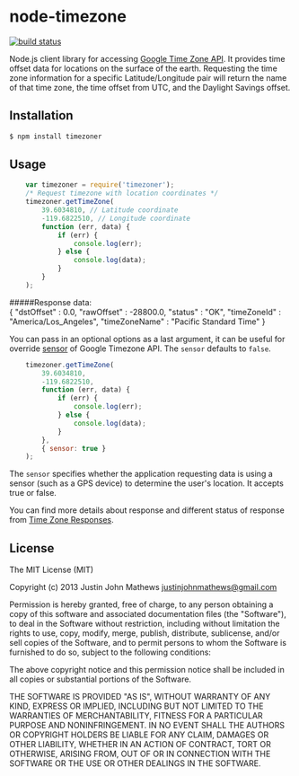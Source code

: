 node-timezone
=============
[![build status](https://secure.travis-ci.org/justin-john/node-timezone.png)](http://travis-ci.org/justin-john/node-timezone)


Node.js client library for accessing [Google Time Zone API](https://developers.google.com/maps/documentation/timezone).
It provides time offset data for locations on the surface of the earth.
Requesting the time zone information for a specific Latitude/Longitude pair will return the name of that time zone, the time offset from UTC, and the Daylight Savings offset.

## Installation

```bash
$ npm install timezoner 
```

## Usage

```js
    var timezoner = require('timezoner');
	/* Request timezone with location coordinates */
	timezoner.getTimeZone(
		39.6034810, // Latitude coordinate
		-119.6822510, // Longitude coordinate
		function (err, data) {
			if (err) {
				console.log(err);
			} else {
				console.log(data);
			}
		}
	);
```
#####Response data:  
	{
	   "dstOffset" : 0.0,
	   "rawOffset" : -28800.0,
	   "status" : "OK",
	   "timeZoneId" : "America/Los_Angeles",
	   "timeZoneName" : "Pacific Standard Time"
	}

You can pass in an optional options as a last argument, it can be useful for override [sensor](https://developers.google.com/maps/documentation/timezone/#RequiredParam) of Google Timezone API. The `sensor` defaults to `false`. 
```js
	timezoner.getTimeZone(
		39.6034810,
		-119.6822510,
		function (err, data) {
			if (err) {
				console.log(err);
			} else {
				console.log(data);
			}
		},
		{ sensor: true }
	);
```
The `sensor` specifies whether the application requesting data is using a sensor (such as a GPS device) to determine the user's location. It accepts true or false.

You can find more details about response and different status of response from [Time Zone Responses](https://developers.google.com/maps/documentation/timezone/#Responses).

## License

The MIT License (MIT)

Copyright (c) 2013 Justin John Mathews <justinjohnmathews@gmail.com>

Permission is hereby granted, free of charge, to any person obtaining a copy of this software and associated documentation files (the "Software"), to deal in the Software without restriction, including without limitation the rights to use, copy, modify, merge, publish, distribute, sublicense, and/or sell copies of the Software, and to permit persons to whom the Software is furnished to do so, subject to the following conditions:

The above copyright notice and this permission notice shall be included in all copies or substantial portions of the Software.

THE SOFTWARE IS PROVIDED "AS IS", WITHOUT WARRANTY OF ANY KIND, EXPRESS OR IMPLIED, INCLUDING BUT NOT LIMITED TO THE WARRANTIES OF MERCHANTABILITY, FITNESS FOR A PARTICULAR PURPOSE AND NONINFRINGEMENT. IN NO EVENT SHALL THE AUTHORS OR COPYRIGHT HOLDERS BE LIABLE FOR ANY CLAIM, DAMAGES OR OTHER LIABILITY, WHETHER IN AN ACTION OF CONTRACT, TORT OR OTHERWISE, ARISING FROM, OUT OF OR IN CONNECTION WITH THE SOFTWARE OR THE USE OR OTHER DEALINGS IN THE SOFTWARE.
